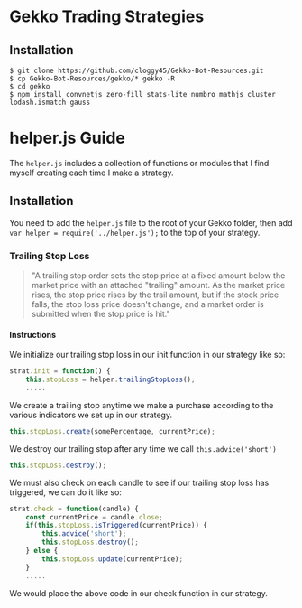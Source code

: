 # Gekko Trading Strategies

## Installation

```
$ git clone https://github.com/cloggy45/Gekko-Bot-Resources.git
$ cp Gekko-Bot-Resources/gekko/* gekko -R
$ cd gekko
$ npm install convnetjs zero-fill stats-lite numbro mathjs cluster lodash.ismatch gauss 
```

# helper.js Guide

The ```helper.js``` includes a collection of functions or modules that I find myself creating each time I make a strategy.

## Installation

You need to add the ```helper.js``` file to the root of your Gekko folder, then add ``var helper = require('../helper.js');`` to the top of your strategy.


### Trailing Stop Loss

>"A trailing stop order sets the stop price at a fixed amount below the market price with an attached "trailing" amount. As the market price rises, the stop price rises by the trail amount, but if the stock price falls, the stop loss price doesn't change, and a market order is submitted when the stop price is hit."

#### Instructions

We initialize our trailing stop loss in our init function in our strategy like so:
```javascript
strat.init = function() {
    this.stopLoss = helper.trailingStopLoss();
    .....
```  
We create a trailing stop anytime we make a purchase according to the various indicators we set up in our strategy.

```javascript
this.stopLoss.create(somePercentage, currentPrice);
```

We destroy our trailing stop after any time we call ```this.advice('short')``` 

```javascript
this.stopLoss.destroy();
```
We must also check on each candle to see if our trailing stop loss has triggered, we can do it like so: 
```javascript
strat.check = function(candle) {
	const currentPrice = candle.close;
	if(this.stopLoss.isTriggered(currentPrice)) {
		this.advice('short');
	    this.stopLoss.destroy();
	} else {
	    this.stopLoss.update(currentPrice);
	}
	.....
```
We would place the above code in our check function in our strategy.
